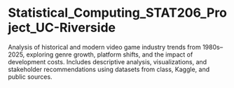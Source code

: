 # Statistical_Computing_STAT206_Project_UC-Riverside
Analysis of historical and modern video game industry trends from 1980s–2025, exploring genre growth, platform shifts, and the impact of development costs. Includes descriptive analysis, visualizations, and stakeholder recommendations using datasets from class, Kaggle, and public sources.
